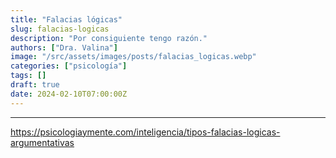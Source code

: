 ```yaml
---
title: "Falacias lógicas"
slug: falacias-logicas
description: "Por consiguiente tengo razón."
authors: ["Dra. Valina"]
image: "/src/assets/images/posts/falacias_logicas.webp"
categories: ["psicología"]
tags: []
draft: true
date: 2024-02-10T07:00:00Z
---
```


---

https://psicologiaymente.com/inteligencia/tipos-falacias-logicas-argumentativas
